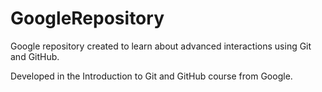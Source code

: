 # GoogleRepository
Google repository created to learn about advanced interactions using Git and GitHub.

Developed in the Introduction to Git and GitHub course from Google.
